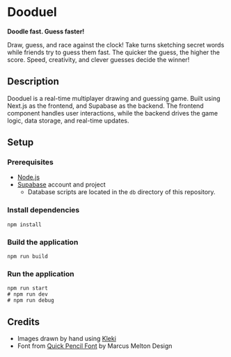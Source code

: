 # Dooduel

**Doodle fast. Guess faster!**

Draw, guess, and race against the clock! Take turns sketching secret words while friends try to guess them fast. The quicker the guess, the higher the score. Speed, creativity, and clever guesses decide the winner!

## Description

Dooduel is a real-time multiplayer drawing and guessing game. Built using Next.js as the frontend, and Supabase as the backend.
The frontend component handles user interactions, while the backend drives the game logic, data storage, and real-time updates.

## Setup

### Prerequisites

- [Node.js](https://nodejs.org/)
- [Supabase](https://supabase.com/) account and project
  - Database scripts are located in the `db` directory of this repository.

### Install dependencies

```console
npm install
```

### Build the application

```console
npm run build
```

### Run the application

```console
npm run start
# npm run dev
# npm run debug
```

## Credits

- Images drawn by hand using [Kleki](https://kleki.com/)
- Font from [Quick Pencil Font](https://www.fontspace.com/quick-pencil-font-f33415) by Marcus Melton Design
